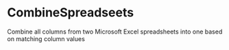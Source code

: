 # CombineSpreadseets
Combine all columns from two Microsoft Excel spreadsheets into one based on matching column values
